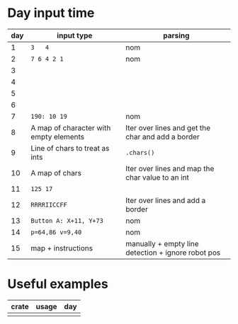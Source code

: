 # Day input time

| day | input type                             | parsing                                            |
|-----|----------------------------------------|----------------------------------------------------|
| 1   | `3   4`                                | nom                                                |
| 2   | `7 6 4 2 1`                            | nom                                                |
| 3   |                                        |                                                    |
| 4   |                                        |                                                    |
| 5   |                                        |                                                    |
| 6   |                                        |                                                    |
| 7   | `190: 10 19 `                          | nom                                                |
| 8   | A map of character with empty elements | Iter over lines and get the char and add a border  |
| 9   | Line of chars to treat as ints         | `.chars()`                                         |
| 10  | A map of chars                         | Iter over lines and map the char value to an int   |
| 11  | `125 17`                               |                                                    |
| 12  | `RRRRIICCFF`                           | Iter over lines and add a border                   |
| 13  | `Button A: X+11, Y+73`                 | nom                                                |
| 14  | `p=64,86 v=9,40`                       | nom                                                |
| 15  | map + instructions                     | manually + empty line detection + ignore robot pos |

# Useful examples

| crate    | usage                      | day    |
|----------|----------------------------|--------|
|          |                            |        |
